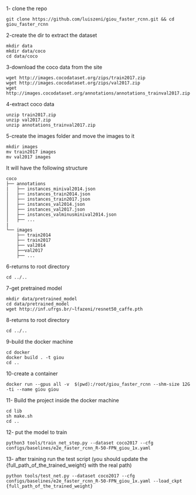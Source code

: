 
1- clone the repo
```
git clone https://github.com/luiszeni/giou_faster_rcnn.git && cd giou_faster_rcnn
```

2-create the dir to extract the dataset
```
mkdir data
mkdir data/coco
cd data/coco 
```

3-download the coco data from the site
```
wget http://images.cocodataset.org/zips/train2017.zip
wget http://images.cocodataset.org/zips/val2017.zip
wget http://images.cocodataset.org/annotations/annotations_trainval2017.zip
```

4-extract coco data
```
unzip train2017.zip
unzip val2017.zip
unzip annotations_trainval2017.zip
```

5-create the images folder and move the images to it
```
mkdir images
mv train2017 images
mv val2017 images
```

It will have the following structure
  ```
  coco
  ├── annotations
  |   ├── instances_minival2014.json
  │   ├── instances_train2014.json
  │   ├── instances_train2017.json
  │   ├── instances_val2014.json
  │   ├── instances_val2017.json
  │   ├── instances_valminusminival2014.json
  │   ├── ...
  |
  └── images
      ├── train2014
      ├── train2017
      ├── val2014
      ├──val2017
      ├── ...
  ```

6-returns to root directory
```
cd ../..
```

7-get pretrained model
```
mkdir data/pretrained_model
cd data/pretrained_model
wget http://inf.ufrgs.br/~lfazeni/resnet50_caffe.pth
```

8-returns to root directory
```
cd ../..
```


9-build the docker machine
```
cd docker
docker build . -t giou
cd ..
```

10-create a container
```
docker run --gpus all -v  $(pwd):/root/giou_faster_rcnn --shm-size 12G -ti --name giou giou
```


11- Build the project inside the docker machine
```
cd lib
sh make.sh
cd ..
```


12- put the model to train
```
python3 tools/train_net_step.py --dataset coco2017 --cfg configs/baselines/e2e_faster_rcnn_R-50-FPN_giou_1x.yaml 
```

13- after training run the test script (you should update the {full_path_of_the_trained_weight} with the real path)
```
python tools/test_net.py --dataset coco2017 --cfg configs/baselines/e2e_faster_rcnn_R-50-FPN_giou_1x.yaml --load_ckpt {full_path_of_the_trained_weight}
```